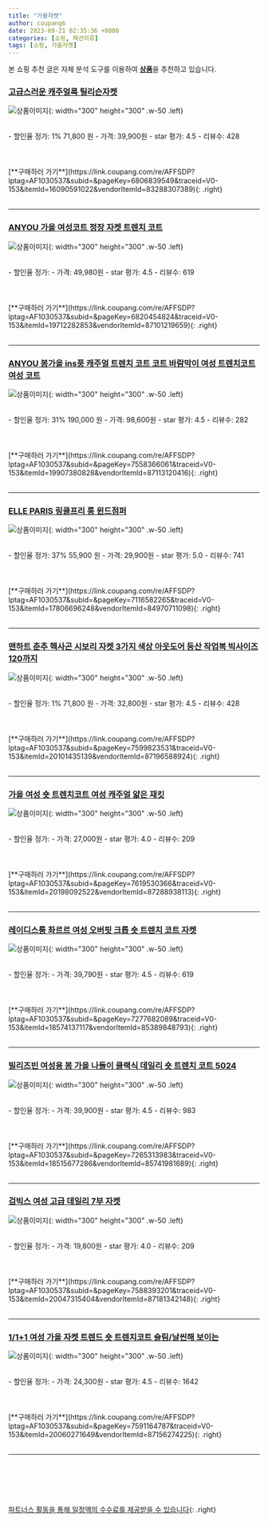```yaml
---
title: "가을자켓"
author: coupang6
date: 2023-09-21 02:35:36 +0800
categories: [쇼핑, 패션의류]
tags: [쇼핑, 가을자켓]
---
```


본 쇼핑 추천 글은 자체 분석 도구를 이용하여 [**상품**](https://link.coupang.com/a/bao1ui)을 추천하고 있습니다.

### [고급스러운 캐주얼룩 틸리슨자켓](https://link.coupang.com/re/AFFSDP?lptag=AF1030537&subid=&pageKey=6806839549&traceid=V0-153&itemId=16090591022&vendorItemId=83288307389)

![상품이미지](https://thumbnail9.coupangcdn.com/thumbnails/remote/230x230ex/image/vendor_inventory/17a5/c86c507fb0c67a5969d782f9213373389e1bbac3dc084b11f16dcf5da47d.jpg){: width="300" height="300" .w-50 .left}


<br>
- 할인율 정가: 1%  71,800   원
- 가격: 39,900원
- star 평가: 4.5
- 리뷰수: 428
<br>
<br>
<br>
<br>
[**구매하러 가기**](https://link.coupang.com/re/AFFSDP?lptag=AF1030537&subid=&pageKey=6806839549&traceid=V0-153&itemId=16090591022&vendorItemId=83288307389){: .right}
<br>
<br>

---

### [ANYOU 가을 여성코트 정장 자켓 트렌치 코트](https://link.coupang.com/re/AFFSDP?lptag=AF1030537&subid=&pageKey=6820454824&traceid=V0-153&itemId=19712282853&vendorItemId=87101219659)

![상품이미지](https://thumbnail6.coupangcdn.com/thumbnails/remote/230x230ex/image/vendor_inventory/8075/3972e4a1ceec0a3195d3ac7de17c21ab6e3d1dbc2dd8a41196f7e2c2859f.jpg){: width="300" height="300" .w-50 .left}


<br>
- 할인율 정가: 
- 가격: 49,980원
- star 평가: 4.5
- 리뷰수: 619
<br>
<br>
<br>
<br>
[**구매하러 가기**](https://link.coupang.com/re/AFFSDP?lptag=AF1030537&subid=&pageKey=6820454824&traceid=V0-153&itemId=19712282853&vendorItemId=87101219659){: .right}
<br>
<br>

---

### [ANYOU 봄가을 ins풍 캐주얼 트렌치 코트 코트 바람막이 여성 트렌치코트여성 코트](https://link.coupang.com/re/AFFSDP?lptag=AF1030537&subid=&pageKey=7558366061&traceid=V0-153&itemId=19907380828&vendorItemId=87113120416)

![상품이미지](https://thumbnail8.coupangcdn.com/thumbnails/remote/230x230ex/image/vendor_inventory/12c0/d8d9224d26074e52ba4bb164e092aac6fbebb401c6780892b8532155f583.jpg){: width="300" height="300" .w-50 .left}


<br>
- 할인율 정가: 31%  190,000   원
- 가격: 98,600원
- star 평가: 4.5
- 리뷰수: 282
<br>
<br>
<br>
<br>
[**구매하러 가기**](https://link.coupang.com/re/AFFSDP?lptag=AF1030537&subid=&pageKey=7558366061&traceid=V0-153&itemId=19907380828&vendorItemId=87113120416){: .right}
<br>
<br>

---

### [ELLE PARIS 링클프리 롱 윈드점퍼](https://link.coupang.com/re/AFFSDP?lptag=AF1030537&subid=&pageKey=7116582265&traceid=V0-153&itemId=17806696248&vendorItemId=84970711098)

![상품이미지](https://thumbnail7.coupangcdn.com/thumbnails/remote/230x230ex/image/retail/images/2534597756493620-12b25c12-04a9-419d-88f3-5847c0306de4.jpg){: width="300" height="300" .w-50 .left}


<br>
- 할인율 정가: 37%  55,900   원
- 가격: 29,900원
- star 평가: 5.0
- 리뷰수: 741
<br>
<br>
<br>
<br>
[**구매하러 가기**](https://link.coupang.com/re/AFFSDP?lptag=AF1030537&subid=&pageKey=7116582265&traceid=V0-153&itemId=17806696248&vendorItemId=84970711098){: .right}
<br>
<br>

---

### [맨하트 춘추 헥사곤 시보리 자켓 3가지 색상 아웃도어 등산 작업복 빅사이즈 120까지](https://link.coupang.com/re/AFFSDP?lptag=AF1030537&subid=&pageKey=7599823531&traceid=V0-153&itemId=20101435139&vendorItemId=87196588924)

![상품이미지](https://thumbnail9.coupangcdn.com/thumbnails/remote/230x230ex/image/vendor_inventory/b5c0/fa01927108e3eeacd188d633a10ede79e8ddfc0e4d6ce3c16f0635193464.jpg){: width="300" height="300" .w-50 .left}


<br>
- 할인율 정가: 1%  71,800   원
- 가격: 32,800원
- star 평가: 4.5
- 리뷰수: 428
<br>
<br>
<br>
<br>
[**구매하러 가기**](https://link.coupang.com/re/AFFSDP?lptag=AF1030537&subid=&pageKey=7599823531&traceid=V0-153&itemId=20101435139&vendorItemId=87196588924){: .right}
<br>
<br>

---

### [가을 여성 숏 트렌치코트 여성 캐주얼 얇은 재킷](https://link.coupang.com/re/AFFSDP?lptag=AF1030537&subid=&pageKey=7619530366&traceid=V0-153&itemId=20198092522&vendorItemId=87288938113)

![상품이미지](https://thumbnail7.coupangcdn.com/thumbnails/remote/230x230ex/image/vendor_inventory/2787/9edd3ecd680b9d0a78ab48786997048a029b782dd300ad1905788d5f02c2.jpg){: width="300" height="300" .w-50 .left}


<br>
- 할인율 정가: 
- 가격: 27,000원
- star 평가: 4.0
- 리뷰수: 209
<br>
<br>
<br>
<br>
[**구매하러 가기**](https://link.coupang.com/re/AFFSDP?lptag=AF1030537&subid=&pageKey=7619530366&traceid=V0-153&itemId=20198092522&vendorItemId=87288938113){: .right}
<br>
<br>

---

### [레이디스룸 촤르르 여성 오버핏 크롭 숏 트렌치 코트 자켓](https://link.coupang.com/re/AFFSDP?lptag=AF1030537&subid=&pageKey=7277682089&traceid=V0-153&itemId=18574137117&vendorItemId=85389848793)

![상품이미지](https://thumbnail6.coupangcdn.com/thumbnails/remote/230x230ex/image/vendor_inventory/d72f/81df274769bbbd057951d22d2d653670ec77b679ac8f7a647e8fb7d98e77.jpg){: width="300" height="300" .w-50 .left}


<br>
- 할인율 정가: 
- 가격: 39,790원
- star 평가: 4.5
- 리뷰수: 619
<br>
<br>
<br>
<br>
[**구매하러 가기**](https://link.coupang.com/re/AFFSDP?lptag=AF1030537&subid=&pageKey=7277682089&traceid=V0-153&itemId=18574137117&vendorItemId=85389848793){: .right}
<br>
<br>

---

### [빌리즈빈 여성용 봄 가을 나들이 클랙식 데일리 숏 트렌치 코트 5024](https://link.coupang.com/re/AFFSDP?lptag=AF1030537&subid=&pageKey=7265313983&traceid=V0-153&itemId=18515677286&vendorItemId=85741981689)

![상품이미지](https://thumbnail9.coupangcdn.com/thumbnails/remote/230x230ex/image/vendor_inventory/e45b/f51c188b1d2a0fcb6c9b1ee4e6374f0db5f53bee12f93367f92a085b166c.jpg){: width="300" height="300" .w-50 .left}


<br>
- 할인율 정가: 
- 가격: 39,900원
- star 평가: 4.5
- 리뷰수: 983
<br>
<br>
<br>
<br>
[**구매하러 가기**](https://link.coupang.com/re/AFFSDP?lptag=AF1030537&subid=&pageKey=7265313983&traceid=V0-153&itemId=18515677286&vendorItemId=85741981689){: .right}
<br>
<br>

---

### [검빅스 여성 고급 데일리 7부 자켓](https://link.coupang.com/re/AFFSDP?lptag=AF1030537&subid=&pageKey=7588393201&traceid=V0-153&itemId=20047315404&vendorItemId=87181342148)

![상품이미지](https://thumbnail7.coupangcdn.com/thumbnails/remote/230x230ex/image/vendor_inventory/26cc/8efe3358f379e4564ad2d2a546391687959650aba783271741f9047f6083.png){: width="300" height="300" .w-50 .left}


<br>
- 할인율 정가: 
- 가격: 19,800원
- star 평가: 4.0
- 리뷰수: 209
<br>
<br>
<br>
<br>
[**구매하러 가기**](https://link.coupang.com/re/AFFSDP?lptag=AF1030537&subid=&pageKey=7588393201&traceid=V0-153&itemId=20047315404&vendorItemId=87181342148){: .right}
<br>
<br>

---

### [1/1+1 여성 가을 자켓 트렌드 숏 트렌치코트 슬림/날씬해 보이는](https://link.coupang.com/re/AFFSDP?lptag=AF1030537&subid=&pageKey=7591164787&traceid=V0-153&itemId=20060271649&vendorItemId=87156274225)

![상품이미지](https://thumbnail7.coupangcdn.com/thumbnails/remote/230x230ex/image/vendor_inventory/0c85/d6092caebcb0d4841f379c8558d0d721b0a3867b3ff4207553fd433a5c81.jpg){: width="300" height="300" .w-50 .left}


<br>
- 할인율 정가: 
- 가격: 24,300원
- star 평가: 4.5
- 리뷰수: 1642
<br>
<br>
<br>
<br>
[**구매하러 가기**](https://link.coupang.com/re/AFFSDP?lptag=AF1030537&subid=&pageKey=7591164787&traceid=V0-153&itemId=20060271649&vendorItemId=87156274225){: .right}
<br>
<br>

---
<br><br><br><br><br> [파트너스 활동을 통해 일정액의 수수료를 제공받을 수 있습니다](https://link.coupang.com/a/bao1ui){: .right}